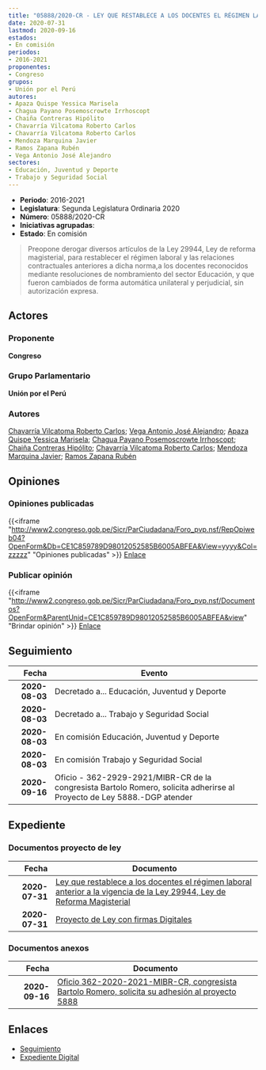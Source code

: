 ```yaml
---
title: "05888/2020-CR - LEY QUE RESTABLECE A LOS DOCENTES EL RÉGIMEN LABORAL ANTERIOR A LA VIGENCIA DE LA LEY 29944, LEY DE REFORMA MAGISTERIAL"
date: 2020-07-31
lastmod: 2020-09-16
estados:
- En comisión
periodos:
- 2016-2021
proponentes:
- Congreso
grupos:
- Unión por el Perú
autores:
- Apaza Quispe Yessica Marisela
- Chagua Payano Posemoscrowte Irrhoscopt
- Chaiña Contreras Hipólito
- Chavarría Vilcatoma Roberto Carlos
- Chavarría Vilcatoma Roberto Carlos
- Mendoza Marquina Javier
- Ramos Zapana Rubén
- Vega Antonio José Alejandro
sectores:
- Educación, Juventud y Deporte
- Trabajo y Seguridad Social
---
```

- **Periodo**: 2016-2021
- **Legislatura**: Segunda Legislatura Ordinaria 2020
- **Número**: 05888/2020-CR
- **Iniciativas agrupadas**: 
- **Estado**: En comisión

> Preopone derogar diversos artículos de la Ley 29944, Ley de reforma magisterial, para restablecer el régimen laboral y las relaciones contractuales anteriores a dicha norma,a los docentes reconocidos mediante resoluciones de nombramiento del sector Educación, y que fueron cambiados de forma automática unilateral y perjudicial, sin autorización expresa.


## Actores

### Proponente

**Congreso**

### Grupo Parlamentario

**Unión por el Perú**

### Autores

[Chavarría Vilcatoma Roberto Carlos](mailto:mailto:rchavarria@congreso.gob.pe); [Vega Antonio José Alejandro](mailto:mailto:jvegaa@congreso.gob.pe); [Apaza Quispe Yessica Marisela](mailto:mailto:yapaza@congreso.gob.pe); [Chagua Payano Posemoscrowte Irrhoscopt](mailto:mailto:pchagua@congreso.gob.pe); [Chaiña Contreras Hipólito](mailto:mailto:hchaina@congreso.gob.pe); [Chavarría Vilcatoma Roberto Carlos](mailto:mailto:rchavarria@congreso.gob.pe); [Mendoza Marquina Javier](mailto:mailto:jmendoza@congreso.gob.pe); [Ramos Zapana Rubén](mailto:mailto:rramos@congreso.gob.pe)

## Opiniones

### Opiniones publicadas

{{<iframe "http://www2.congreso.gob.pe/Sicr/ParCiudadana/Foro_pvp.nsf/RepOpiweb04?OpenForm&Db=CE1C859789D98012052585B6005ABFEA&View=yyyy&Col=zzzzz" "Opiniones publicadas" >}}
[Enlace](http://www2.congreso.gob.pe/Sicr/ParCiudadana/Foro_pvp.nsf/RepOpiweb04?OpenForm&Db=CE1C859789D98012052585B6005ABFEA&View=yyyy&Col=zzzzz)

### Publicar opinión

{{<iframe "http://www2.congreso.gob.pe/Sicr/ParCiudadana/Foro_pvp.nsf/Documentos?OpenForm&ParentUnid=CE1C859789D98012052585B6005ABFEA&view" "Brindar opinión" >}}
[Enlace](http://www2.congreso.gob.pe/Sicr/ParCiudadana/Foro_pvp.nsf/Documentos?OpenForm&ParentUnid=CE1C859789D98012052585B6005ABFEA&view)


## Seguimiento

| Fecha | Evento |
|------:|--------|
| **2020-08-03** | Decretado a... Educación, Juventud y Deporte |
| **2020-08-03** | Decretado a... Trabajo y Seguridad Social |
| **2020-08-03** | En comisión Educación, Juventud y Deporte |
| **2020-08-03** | En comisión Trabajo y Seguridad Social |
| **2020-09-16** | Oficio - 362-2929-2921/MIBR-CR de la congresista Bartolo Romero, solicita adherirse al Proyecto de Ley 5888.-DGP atender |

## Expediente

### Documentos proyecto de ley

| Fecha | Documento |
|------:|-----------|
| **2020-07-31** | [Ley que restablece a los docentes el régimen laboral anterior a la vigencia de la Ley 29944, Ley de Reforma Magisterial](http://www.leyes.congreso.gob.pe/Documentos/2016_2021/Proyectos_de_Ley_y_de_Resoluciones_Legislativas/PL05888-20200731.pdf) |
| **2020-07-31** | [Proyecto de Ley con firmas Digitales](http://www.leyes.congreso.gob.pe/Documentos/2016_2021/Proyectos_de_Ley_y_de_Resoluciones_Legislativas/Proyectos_Firmas_digitales/PL05888.pdf) |

### Documentos anexos

| Fecha | Documento |
|------:|-----------|
| **2020-09-16** | [Oficio 362-2020-2021-MIBR-CR, congresista Bartolo Romero, solicita su adhesión al proyecto 5888](http://www.leyes.congreso.gob.pe/Documentos/2016_2021/Adhesiones/Proyectos_de_Ley/OFICIO-362-2020-2021-MIBR-CR.pdf) |

## Enlaces

- [Seguimiento](http://www2.congreso.gob.pe/Sicr/TraDocEstProc/CLProLey2016.nsf/f7fff46988ca05b1052578e100829cc7/b0e9fdea835d0c7d052585b6006d0d84?OpenDocument)
- [Expediente Digital](http://www2.congreso.gob.pe/Sicr/TraDocEstProc/Expvirt_2011.nsf/visbusqptramdoc1621/05888?opendocument)

